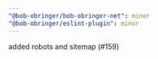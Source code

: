 ```yaml
---
"@bob-obringer/bob-obringer-net": minor
"@bob-obringer/eslint-plugin": minor
---
```


added robots and sitemap (#159)
